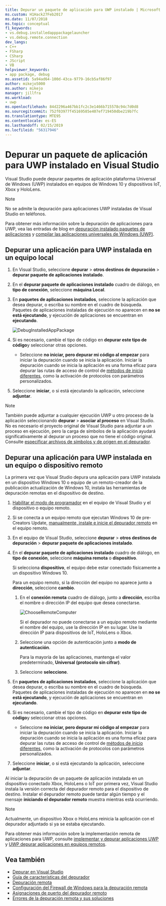 ```yaml
---
title: Depurar un paquete de aplicación para UWP instalado | Microsoft Docs
ms.custom: H1Hack27Feb2017
ms.date: 11/07/2018
ms.topic: conceptual
f1_keywords:
- vs.debug.installedapppackagelauncher
- vs.debug.remote.connection
dev_langs:
- C++
- FSharp
- CSharp
- JScript
- VB
helpviewer_keywords:
- app package, debug
ms.assetid: 5a94ad64-100d-43ca-9779-16cb5af86f97
author: mikejo5000
ms.author: mikejo
manager: jillfra
ms.workload:
- uwp
ms.openlocfilehash: 84d2296a467bb1fc2c3e1466b715578c94c7d0d8
ms.sourcegitcommit: 752f03977f45169585e407ef719450dbe219b7fc
ms.translationtype: MTE95
ms.contentlocale: es-ES
ms.lasthandoff: 02/15/2019
ms.locfileid: "56317946"
---
```

# <a name="debug-an-installed-uwp-app-package-in-visual-studio"></a>Depurar un paquete de aplicación para UWP instalado en Visual Studio

Visual Studio puede depurar paquetes de aplicación plataforma Universal de Windows (UWP) instalados en equipos de Windows 10 y dispositivos IoT, Xbox y HoloLens.

>[!NOTE]
>No se admite la depuración para aplicaciones UWP instaladas de Visual Studio en teléfonos.
   
Para obtener más información sobre la depuración de aplicaciones para UWP, vea las entradas de blog en [depuración instalado paquetes de aplicaciones](https://devblogs.microsoft.com/devops/updates-for-debugging-installed-app-packages-in-visual-studio-2015-update-2/) y [compilar las aplicaciones universales de Windows (UWP)](https://devblogs.microsoft.com/visualstudio/universal-windows-apps-targeting-windows-10-anniversary-sdk/).

## <a name="debug-an-installed-uwp-app-on-a-local-machine"></a>Depurar una aplicación para UWP instalada en un equipo local

1. En Visual Studio, seleccione **depurar** > **otros destinos de depuración** > **depurar paquete de aplicaciones instalado**.

1. En el **depurar paquete de aplicaciones instalado** cuadro de diálogo, en **tipo de conexión**, seleccione **máquina Local**.

1. En **paquetes de aplicaciones instalados**, seleccione la aplicación que desea depurar, o escriba su nombre en el cuadro de búsqueda. Paquetes de aplicaciones instaladas de ejecución no aparecen en **no se está ejecutando**, y ejecución de aplicaciones se encuentran en **ejecutando**.

   ![DebugInstalledAppPackage](../debugger/media/debug-installed-app-pkg.png "DebugInstalledAppPackage")

1. Si es necesario, cambie el tipo de código en **depurar este tipo de código**y seleccionar otras opciones.
   - Seleccione **no iniciar, pero depurar mi código al empezar** para iniciar la depuración cuando se inicia la aplicación. Iniciar la depuración cuando se inicia la aplicación es una forma eficaz para depurar las rutas de acceso de control de [métodos de inicio diferentes](/windows/uwp/xbox-apps/automate-launching-uwp-apps), como la activación de protocolos con parámetros personalizados.

1. Seleccione **iniciar**, o si está ejecutando la aplicación, seleccione **adjuntar**.

> [!NOTE]
> También puede adjuntar a cualquier ejecución UWP u otro proceso de la aplicación seleccionando **depurar** > **asociar al proceso** en Visual Studio. No es necesario el proyecto original de Visual Studio para adjuntar a un proceso en ejecución, pero la carga de símbolos de la aplicación ayudará significativamente al depurar un proceso que no tiene el código original. Consulte [especificar archivos de símbolos y de origen en el depurador](specify-symbol-dot-pdb-and-source-files-in-the-visual-studio-debugger.md).

## <a name="remote"></a> Depurar una aplicación para UWP instalada en un equipo o dispositivo remoto

La primera vez que Visual Studio depura una aplicación para UWP instalada en un dispositivo Windows 10 o equipo de un remoto-creador de la publicación actualización de Windows 10, instala las herramientas de depuración remotas en el dispositivo de destino.

1. [Habilitar el modo de programador](/windows/uwp/get-started/enable-your-device-for-development) en el equipo de Visual Studio y el dispositivo o equipo remoto.

1. Si se conecta a un equipo remoto que ejecutan Windows 10 de pre-Creators Update, [manualmente, instale e inicie el depurador remoto](../debugger/remote-debugging.md) en el equipo remoto.

1. En el equipo de Visual Studio, seleccione **depurar** > **otros destinos de depuración** > **depurar paquete de aplicaciones instalado**.

1. En el **depurar paquete de aplicaciones instalado** cuadro de diálogo, en **tipo de conexión**, seleccione **máquina remota** o **dispositivo**.

   Si selecciona **dispositivo**, el equipo debe estar conectado físicamente a un dispositivo Windows 10.

   Para un equipo remoto, si la dirección del equipo no aparece junto a **dirección**, seleccione **cambio**.

   1. En el **conexión remota** cuadro de diálogo, junto a **dirección**, escriba el nombre o dirección IP del equipo que desea conectarse.

      ![ChooseRemoteComputer](../debugger/media/debug-remote-app-pkg.png "ChooseRemoteComputer")

      Si el depurador no puede conectarse a un equipo remoto mediante el nombre del equipo, use la dirección IP en su lugar. Use la dirección IP para dispositivos de IoT, HoloLens o Xbox.
   1. Seleccione una opción de autenticación junto a **modo de autenticación**.

      Para la mayoría de las aplicaciones, mantenga el valor predeterminado, **Universal (protocolo sin cifrar)**.
   1. Seleccione **seleccione**.

1. En **paquetes de aplicaciones instalados**, seleccione la aplicación que desea depurar, o escriba su nombre en el cuadro de búsqueda. Paquetes de aplicaciones instaladas de ejecución no aparecen en **no se está ejecutando**, y ejecución de aplicaciones se encuentran en **ejecutando**.

1. Si es necesario, cambie el tipo de código en **depurar este tipo de código**y seleccionar otras opciones.
   - Seleccione **no iniciar, pero depurar mi código al empezar** para iniciar la depuración cuando se inicia la aplicación. Iniciar la depuración cuando se inicia la aplicación es una forma eficaz para depurar las rutas de acceso de control de [métodos de inicio diferentes](/windows/uwp/xbox-apps/automate-launching-uwp-apps), como la activación de protocolos con parámetros personalizados.

1. Seleccione **iniciar**, o si está ejecutando la aplicación, seleccione **adjuntar**.

Al iniciar la depuración de un paquete de aplicación instalada en un dispositivo conectado Xbox, HoloLens o IoT por primera vez, Visual Studio instala la versión correcta del depurador remoto para el dispositivo de destino. Instalar el depurador remoto puede tardar algún tiempo y el mensaje **iniciando el depurador remoto** muestra mientras está ocurriendo.

>[!NOTE]
>Actualmente, un dispositivo Xbox o HoloLens reinicia la aplicación con el depurador adjuntado si ya se estaba ejecutando.

Para obtener más información sobre la implementación remota de aplicaciones para UWP, consulte [implementar y depurar aplicaciones UWP](/windows/uwp/debug-test-perf/deploying-and-debugging-uwp-apps#advanced-remote-deployment-options) y [UWP depurar aplicaciones en equipos remotos](run-windows-store-apps-on-a-remote-machine.md).

## <a name="see-also"></a>Vea también

- [Depurar en Visual Studio](../debugger/index.md)
- [Guía de características del depurador](../debugger/debugger-feature-tour.md)
- [Depuración remota](../debugger/remote-debugging.md)
- [Configuración del Firewall de Windows para la depuración remota](../debugger/configure-the-windows-firewall-for-remote-debugging.md)
- [Asignaciones de puerto del depurador remoto](../debugger/remote-debugger-port-assignments.md)
- [Errores de la depuración remota y sus soluciones](../debugger/remote-debugging-errors-and-troubleshooting.md)